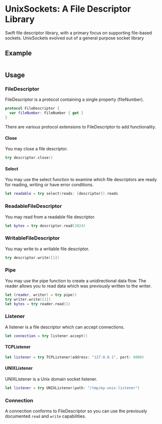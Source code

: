 # UnixSockets: A File Descriptor Library

Swift file descriptor library, with a primary focus on supporting file-based sockets. UnixSockets 
evolved out of a general purpose socket library

## Example

```swift

```

## Usage

### FileDescriptor

FileDescriptor is a protocol containing a single property (fileNumber).

```swift
protocol FileDescriptor {
  var fileNumber: FileNumber { get }
}
```

There are various protocol extensions to FileDescriptor to add functionality.

#### Close

You may close a file descriptor.

```swift
try descriptor.close()
```

#### Select

You may use the select function to examine which file descriptors are ready for
reading, writing or have error conditions.

```swift
let readable = try select(reads: [descriptor]).reads
```

### ReadableFileDescriptor

You may read from a readable file descriptor.

```swift
let bytes = try descriptor.read(1024)
```

### WritableFileDescriptor

You may write to a writable file descriptor.

```swift
try descriptor.write([1])
```

### Pipe

You may use the pipe function to create a unidirectional data flow. The reader
allows you to read data which was previously written to the writer.

```swift
let (reader, writer) = try pipe()
try writer.write([1])
let bytes = try reader.read(1)
```

### Listener

A listener is a file descriptor which can accept connections.

```swift
let connection = try listener.accept()
```

#### TCPListener

```swift
let listener = try TCPListener(address: "127.0.0.1", port: 8000)
```

#### UNIXListener

UNIXListener is a Unix domain socket listener.

```swift
let listener = try UNIXListener(path: "/tmp/my-unix-listener")
```

### Connection

A connection conforms to FileDescriptor so you can use the previously
documented `read` and `write` capabilities.
